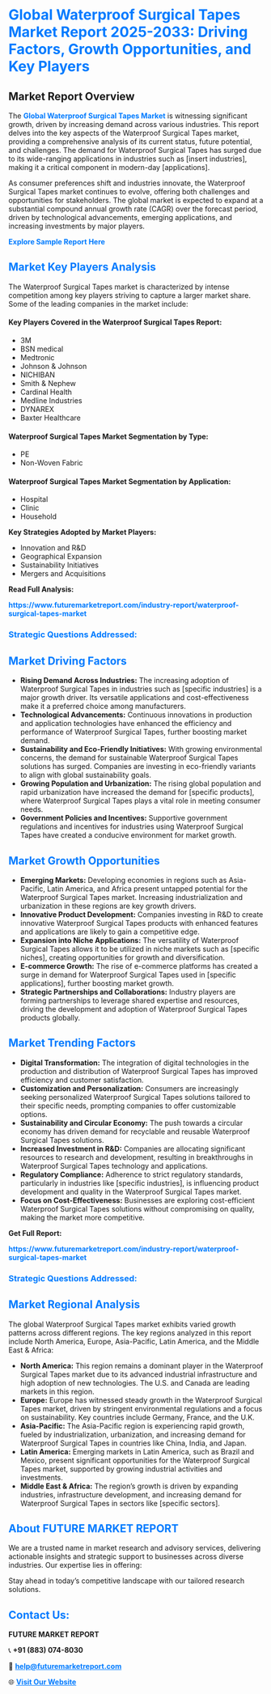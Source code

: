 <h1 style="color: #007BFF;">Global Waterproof Surgical Tapes Market Report 2025-2033: Driving Factors, Growth Opportunities, and Key Players</h1>

<section id="overview">
<h2>Market Report Overview</h2>
<p>The <a href="https://www.futuremarketreport.com/industry-report/waterproof-surgical-tapes-market" style="color: #007BFF; text-decoration: none;"><strong>Global Waterproof Surgical Tapes Market</strong></a> is witnessing significant growth, driven by increasing demand across various industries. This report delves into the key aspects of the Waterproof Surgical Tapes market, providing a comprehensive analysis of its current status, future potential, and challenges. The demand for Waterproof Surgical Tapes has surged due to its wide-ranging applications in industries such as [insert industries], making it a critical component in modern-day [applications].</p>
<p>As consumer preferences shift and industries innovate, the Waterproof Surgical Tapes market continues to evolve, offering both challenges and opportunities for stakeholders. The global market is expected to expand at a substantial compound annual growth rate (CAGR) over the forecast period, driven by technological advancements, emerging applications, and increasing investments by major players.</p>
</section>

<section id="overview">
<p><a href="https://www.futuremarketreport.com/request-sample/reportId=64799" style="color: #007BFF; text-decoration: none;"><strong>Explore Sample Report Here</strong></a></p>
</section>

<section id="key-players">
<h2 style="color: #007BFF;">Market Key Players Analysis</h2>
<p>The Waterproof Surgical Tapes market is characterized by intense competition among key players striving to capture a larger market share. Some of the leading companies in the market include:</p>
<h4>Key Players Covered in the Waterproof Surgical Tapes Report:</h4>
<ul><li>3M</li><li>BSN medical</li><li>Medtronic</li><li>Johnson &amp; Johnson</li><li>NICHIBAN</li><li>Smith &amp; Nephew</li><li>Cardinal Health</li><li>Medline Industries</li><li>DYNAREX</li><li>Baxter Healthcare</li></ul>
<h4>Waterproof Surgical Tapes Market Segmentation by Type:</h4>
<ul><li>PE</li><li>Non-Woven Fabric</li></ul>

<h4>Waterproof Surgical Tapes Market Segmentation by Application:</h4>
<ul><li>Hospital</li><li>Clinic</li><li>Household</li></ul>
<p><strong>Key Strategies Adopted by Market Players:</strong></p>
<ul>
<li>Innovation and R&D</li>
<li>Geographical Expansion</li>
<li>Sustainability Initiatives</li>
<li>Mergers and Acquisitions</li>
</ul>
</section>

<section>
<p><strong>Read Full Analysis: </strong></p><a href="https://www.futuremarketreport.com/industry-report/waterproof-surgical-tapes-market" style="color: #007BFF; text-decoration: none;"><strong>https://www.futuremarketreport.com/industry-report/waterproof-surgical-tapes-market</strong></a>
<h3 style="color: #007BFF;">Strategic Questions Addressed:</h3>
</section>

<section id="driving-factors">
<h2 style="color: #007BFF;">Market Driving Factors</h2>
<ul>
<li><strong>Rising Demand Across Industries:</strong> The increasing adoption of Waterproof Surgical Tapes in industries such as [specific industries] is a major growth driver. Its versatile applications and cost-effectiveness make it a preferred choice among manufacturers.</li>
<li><strong>Technological Advancements:</strong> Continuous innovations in production and application technologies have enhanced the efficiency and performance of Waterproof Surgical Tapes, further boosting market demand.</li>
<li><strong>Sustainability and Eco-Friendly Initiatives:</strong> With growing environmental concerns, the demand for sustainable Waterproof Surgical Tapes solutions has surged. Companies are investing in eco-friendly variants to align with global sustainability goals.</li>
<li><strong>Growing Population and Urbanization:</strong> The rising global population and rapid urbanization have increased the demand for [specific products], where Waterproof Surgical Tapes plays a vital role in meeting consumer needs.</li>
<li><strong>Government Policies and Incentives:</strong> Supportive government regulations and incentives for industries using Waterproof Surgical Tapes have created a conducive environment for market growth.</li>
</ul>
</section>

<section id="growth-opportunities">
<h2 style="color: #007BFF;">Market Growth Opportunities</h2>
<ul>
<li><strong>Emerging Markets:</strong> Developing economies in regions such as Asia-Pacific, Latin America, and Africa present untapped potential for the Waterproof Surgical Tapes market. Increasing industrialization and urbanization in these regions are key growth drivers.</li>
<li><strong>Innovative Product Development:</strong> Companies investing in R&D to create innovative Waterproof Surgical Tapes products with enhanced features and applications are likely to gain a competitive edge.</li>
<li><strong>Expansion into Niche Applications:</strong> The versatility of Waterproof Surgical Tapes allows it to be utilized in niche markets such as [specific niches], creating opportunities for growth and diversification.</li>
<li><strong>E-commerce Growth:</strong> The rise of e-commerce platforms has created a surge in demand for Waterproof Surgical Tapes used in [specific applications], further boosting market growth.</li>
<li><strong>Strategic Partnerships and Collaborations:</strong> Industry players are forming partnerships to leverage shared expertise and resources, driving the development and adoption of Waterproof Surgical Tapes products globally.</li>
</ul>
</section>

<section id="trending-factors">
<h2 style="color: #007BFF;">Market Trending Factors</h2>
<ul>
<li><strong>Digital Transformation:</strong> The integration of digital technologies in the production and distribution of Waterproof Surgical Tapes has improved efficiency and customer satisfaction.</li>
<li><strong>Customization and Personalization:</strong> Consumers are increasingly seeking personalized Waterproof Surgical Tapes solutions tailored to their specific needs, prompting companies to offer customizable options.</li>
<li><strong>Sustainability and Circular Economy:</strong> The push towards a circular economy has driven demand for recyclable and reusable Waterproof Surgical Tapes solutions.</li>
<li><strong>Increased Investment in R&D:</strong> Companies are allocating significant resources to research and development, resulting in breakthroughs in Waterproof Surgical Tapes technology and applications.</li>
<li><strong>Regulatory Compliance:</strong> Adherence to strict regulatory standards, particularly in industries like [specific industries], is influencing product development and quality in the Waterproof Surgical Tapes market.</li>
<li><strong>Focus on Cost-Effectiveness:</strong> Businesses are exploring cost-efficient Waterproof Surgical Tapes solutions without compromising on quality, making the market more competitive.</li>
</ul>
</section>

<section>
<p><strong>Get Full Report: </strong></p><a href="https://www.futuremarketreport.com/industry-report/waterproof-surgical-tapes-market" style="color: #007BFF; text-decoration: none;"><strong>https://www.futuremarketreport.com/industry-report/waterproof-surgical-tapes-market</strong></a>
<h3 style="color: #007BFF;">Strategic Questions Addressed:</h3>
</section>


<section id="regional-analysis">
<h2 style="color: #007BFF;">Market Regional Analysis</h2>
<p>The global Waterproof Surgical Tapes market exhibits varied growth patterns across different regions. The key regions analyzed in this report include North America, Europe, Asia-Pacific, Latin America, and the Middle East & Africa:</p>
<ul>
<li><strong>North America:</strong> This region remains a dominant player in the Waterproof Surgical Tapes market due to its advanced industrial infrastructure and high adoption of new technologies. The U.S. and Canada are leading markets in this region.</li>
<li><strong>Europe:</strong> Europe has witnessed steady growth in the Waterproof Surgical Tapes market, driven by stringent environmental regulations and a focus on sustainability. Key countries include Germany, France, and the U.K.</li>
<li><strong>Asia-Pacific:</strong> The Asia-Pacific region is experiencing rapid growth, fueled by industrialization, urbanization, and increasing demand for Waterproof Surgical Tapes in countries like China, India, and Japan.</li>
<li><strong>Latin America:</strong> Emerging markets in Latin America, such as Brazil and Mexico, present significant opportunities for the Waterproof Surgical Tapes market, supported by growing industrial activities and investments.</li>
<li><strong>Middle East & Africa:</strong> The region’s growth is driven by expanding industries, infrastructure development, and increasing demand for Waterproof Surgical Tapes in sectors like [specific sectors].</li>
</ul>
</section>

<footer>
<h2 style="color: #007BFF;">About FUTURE MARKET REPORT</h2>
<p>We are a trusted name in market research and advisory services, delivering actionable insights and strategic support to businesses across diverse industries. Our expertise lies in offering:</p>

<p>Stay ahead in today’s competitive landscape with our tailored research solutions.</p>

<h2 style="color: #007BFF;">Contact Us:</h2>
<p><strong>FUTURE MARKET REPORT</strong></p>
<p>📞 <strong>+91 (883) 074-8030</strong></p>
<p>📧 <strong><a href="mailto:help@futuremarketreport.com" style="color: #007BFF;">help@futuremarketreport.com</a></strong></p>
<p>🌐 <strong><a href="https://www.futuremarketreport.com/" style="color: #007BFF;">Visit Our Website</a></strong></p>
</footer>
